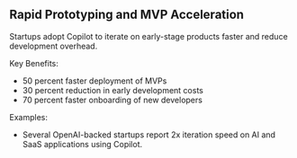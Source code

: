 <!-- Copilot Prompt: "Outline how startups leverage GitHub Copilot for rapid prototyping and MVPs." -->

## Rapid Prototyping and MVP Acceleration

Startups adopt Copilot to iterate on early-stage products faster and reduce development overhead.

Key Benefits:
- 50 percent faster deployment of MVPs
- 30 percent reduction in early development costs
- 70 percent faster onboarding of new developers

Examples:
- Several OpenAI-backed startups report 2x iteration speed on AI and SaaS applications using Copilot.
